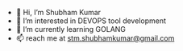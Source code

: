 - 👋 Hi, I’m Shubham Kumar
- 👀 I’m interested in DEVOPS tool development
- 🌱 I’m currently learning GOLANG
- 📫 reach me at stm.shubhamkumar@gmail.com

<!---
Shukorates/Shukorates is a ✨ special ✨ repository because its `README.md` (this file) appears on your GitHub profile.
You can click the Preview link to take a look at your changes.
--->
